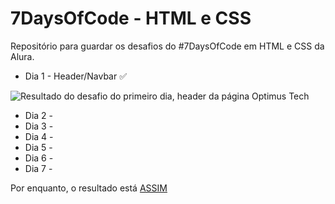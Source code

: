 # 7DaysOfCode - HTML e CSS
Repositório para guardar os desafios do #7DaysOfCode em HTML e CSS da Alura.

* Dia 1 - Header/Navbar ✅
<img src="https://i.imgur.com/fb2e7yh.png" alt="Resultado do desafio do primeiro dia, header da página Optimus Tech">

* Dia 2 - 
* Dia 3 - 
* Dia 4 - 
* Dia 5 - 
* Dia 6 - 
* Dia 7 - 

Por enquanto, o resultado está <a href="https://enyus.github.io/7DoC-HTML-CSS/optimusTech/index.html">ASSIM</a>
